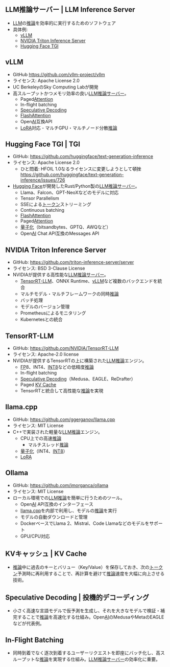 <!-- 記事URL:https://github.com/takata150802/tech_glossary/blob/main/output/ai/llm-inference.md.md# -->

## LLM推論サーバー | LLM Inference Server<a id="TExN5o6o6KuW44K144O844OQ44O8IHwgTExNIEluZmVyZW5jZSBTZXJ2ZXI="></a>

- <a href="https://github.com/takata150802/tech_glossary/blob/main/output/ai/llm.md#5aSn6KaP5qih6KiA6Kqe44Oi44OH44OrfCBMYXJnZSBMYW5ndWFnZSBNb2RlbCB8IExMTQ==">LLM</a>の<a href="https://github.com/takata150802/tech_glossary/blob/main/output/ai/llm.md#5o6o6KuWIHwgSW5mZXJlbmNl">推論</a>を効率的に実行するためのソフトウェア
- 具体例:
  - <a href="https://github.com/takata150802/tech_glossary/blob/main/output/ai/llm-inference.md.md#dkxMTQ==">vLLM</a>
  - <a href="https://github.com/takata150802/tech_glossary/blob/main/output/ai/llm-inference.md.md#TlZJRElBIFRyaXRvbiBJbmZlcmVuY2UgU2VydmVy">NVIDIA Triton Inference Server</a>
  - <a href="https://github.com/takata150802/tech_glossary/blob/main/output/ai/llm-inference.md.md#SHVnZ2luZyBGYWNlIFRHSSB8IFRHSQ==">Hugging Face TGI</a>

## vLLM<a id="dkxMTQ=="></a>

- GitHub https://github.com/vllm-project/vllm
- ライセンス: Apache License 2.0 ​
- UC BerkeleyのSky Computing Labが開発
- 高スループットかつメモリ効率の良い<a href="https://github.com/takata150802/tech_glossary/blob/main/output/ai/llm-inference.md.md#TExN5o6o6KuW44K144O844OQ44O8IHwgTExNIEluZmVyZW5jZSBTZXJ2ZXI=">LLM推論サーバー</a>。
  - Paged<a href="https://github.com/takata150802/tech_glossary/blob/main/output/ai/llm.md#44Ki44OG44Oz44K344On44OzIHwg44Ki44OG44Oz44K344On44Oz5qmf5qeLIHwgQXR0ZW50aW9uIHwgQXR0ZW50aW9uIG1lY2hhbmlzbQ==">Attention</a>
  - In-flight batching
  - <a href="https://github.com/takata150802/tech_glossary/blob/main/output/ai/llm-inference.md.md#U3BlY3VsYXRpdmUgRGVjb2RpbmcgfCDmipXmqZ/nmoTjg4fjgrPjg7zjg4fjgqPjg7PjgrA=">Speculative Decoding</a>
  - <a href="https://github.com/takata150802/tech_glossary/blob/main/output/ai/llm.md#Rmxhc2hBdHRlbnRpb24=">FlashAttention</a>
  - Open<a href="https://github.com/takata150802/tech_glossary/blob/main/output/ai/ai-general.md#5Lq65bel55+l6IO9IHwgQXJ0aWZpY2lhbCBJbnRlbGxpZ2VuY2UgfCBBSQ==">AI</a>互換API
  - <a href="https://github.com/takata150802/tech_glossary/blob/main/output/ai/llm-training.md#TG9SQSB8IExvdy1SYW5rIEFkYXB0YXRpb24=">LoRA</a>対応
    \- マルチGPU・マルチノード分散<a href="https://github.com/takata150802/tech_glossary/blob/main/output/ai/llm.md#5o6o6KuWIHwgSW5mZXJlbmNl">推論</a>

## Hugging Face TGI | TGI<a id="SHVnZ2luZyBGYWNlIFRHSSB8IFRHSQ=="></a>

- GitHub: https://github.com/huggingface/text-generation-inference
- ライセンス: Apache License 2.0
  - ひと悶着: HFOIL 1.0なるライセンスに変更しようとして頓挫 https://github.com/huggingface/text-generation-inference/issues/726
- <a href="https://github.com/takata150802/tech_glossary/blob/main/output/llm-overview.md#SHVnZ2luZyBGYWNl">Hugging Face</a>が開発したRust/Python製の<a href="https://github.com/takata150802/tech_glossary/blob/main/output/ai/llm-inference.md.md#TExN5o6o6KuW44K144O844OQ44O8IHwgTExNIEluZmVyZW5jZSBTZXJ2ZXI=">LLM推論サーバー</a>。
  - Llama、Falcon、GPT-NeoXなどのモデルに対応
  - Tensor Parallelism
  - SSEによる<a href="https://github.com/takata150802/tech_glossary/blob/main/output/ai/nlp.md#44OI44O844Kv44OzIHwgVG9rZW4=">トークン</a>ストリーミング
  - Continuous batching
  - <a href="https://github.com/takata150802/tech_glossary/blob/main/output/ai/llm.md#Rmxhc2hBdHRlbnRpb24=">FlashAttention</a>
  - Paged<a href="https://github.com/takata150802/tech_glossary/blob/main/output/ai/llm.md#44Ki44OG44Oz44K344On44OzIHwg44Ki44OG44Oz44K344On44Oz5qmf5qeLIHwgQXR0ZW50aW9uIHwgQXR0ZW50aW9uIG1lY2hhbmlzbQ==">Attention</a>
  - <a href="https://github.com/takata150802/tech_glossary/blob/main/output/ai/llm-optimization.md#6YeP5a2Q5YyWIHwgUXVhbnRpemF0aW9u">量子化</a>（bitsandbytes、GPTQ、AWQなど）
  - Open<a href="https://github.com/takata150802/tech_glossary/blob/main/output/ai/ai-general.md#5Lq65bel55+l6IO9IHwgQXJ0aWZpY2lhbCBJbnRlbGxpZ2VuY2UgfCBBSQ==">AI</a> Chat API互換のMessages API

## NVIDIA Triton Inference Server<a id="TlZJRElBIFRyaXRvbiBJbmZlcmVuY2UgU2VydmVy"></a>

- GitHub: https://github.com/triton-inference-server/server
- ライセンス: BSD 3-Clause License​
- NVIDIAが提供する高性能な<a href="https://github.com/takata150802/tech_glossary/blob/main/output/ai/llm-inference.md.md#TExN5o6o6KuW44K144O844OQ44O8IHwgTExNIEluZmVyZW5jZSBTZXJ2ZXI=">LLM推論サーバー</a>。
  - <a href="https://github.com/takata150802/tech_glossary/blob/main/output/ai/llm-inference.md.md#VGVuc29yUlQtTExN">TensorRT-LLM</a>、ONNX Runtime、<a href="https://github.com/takata150802/tech_glossary/blob/main/output/ai/llm-inference.md.md#dkxMTQ==">vLLM</a>など複数のバックエンドを統合
  - マルチモデル・マルチフレームワークの同時<a href="https://github.com/takata150802/tech_glossary/blob/main/output/ai/llm.md#5o6o6KuWIHwgSW5mZXJlbmNl">推論</a>
  - バッチ処理
  - モデルのバージョン管理
  - Prometheusによるモニタリング
  - Kubernetesとの統合

## TensorRT-LLM<a id="VGVuc29yUlQtTExN"></a>

- GitHub: https://github.com/NVIDIA/<a href="https://github.com/takata150802/tech_glossary/blob/main/output/ai/llm-inference.md.md#VGVuc29yUlQtTExN">TensorRT-LLM</a>
- ライセンス: Apache-2.0 license
- NVIDIAが提供するTensorRTの上に構築された<a href="https://github.com/takata150802/tech_glossary/blob/main/output/ai/llm.md#5aSn6KaP5qih6KiA6Kqe44Oi44OH44OrfCBMYXJnZSBMYW5ndWFnZSBNb2RlbCB8IExMTQ==">LLM</a><a href="https://github.com/takata150802/tech_glossary/blob/main/output/ai/llm.md#5o6o6KuWIHwgSW5mZXJlbmNl">推論</a>エンジン。
  - <a href="https://github.com/takata150802/tech_glossary/blob/main/output/dl-train_eval.md#5YG96Zm95oCnIHwgRmFsc2UgUG9zaXRpdmUgfCBGUA==">FP</a>8、INT4、<a href="https://github.com/takata150802/tech_glossary/blob/main/output/ai/llm-optimization.md#SU5UOA==">INT8</a>などの低精度<a href="https://github.com/takata150802/tech_glossary/blob/main/output/ai/llm.md#5o6o6KuWIHwgSW5mZXJlbmNl">推論</a>
  - In-flight batching
  - <a href="https://github.com/takata150802/tech_glossary/blob/main/output/ai/llm-inference.md.md#U3BlY3VsYXRpdmUgRGVjb2RpbmcgfCDmipXmqZ/nmoTjg4fjgrPjg7zjg4fjgqPjg7PjgrA=">Speculative Decoding</a>（Medusa、EAGLE、ReDrafter）
  - Paged <a href="https://github.com/takata150802/tech_glossary/blob/main/output/ai/llm-inference.md.md#S1bjgq3jg6Pjg4Pjgrfjg6UgfCBLViBDYWNoZQ==">KV Cache</a>
  - TensorRTと統合して高性能な<a href="https://github.com/takata150802/tech_glossary/blob/main/output/ai/llm.md#5o6o6KuWIHwgSW5mZXJlbmNl">推論</a>を実現

## llama.cpp<a id="bGxhbWEuY3Bw"></a>

- GitHub: https://github.com/ggerganov/<a href="https://github.com/takata150802/tech_glossary/blob/main/output/ai/llm-inference.md.md#bGxhbWEuY3Bw">llama.cpp</a>
- ライセンス: MIT License
- C++で実装された軽量な<a href="https://github.com/takata150802/tech_glossary/blob/main/output/ai/llm.md#5aSn6KaP5qih6KiA6Kqe44Oi44OH44OrfCBMYXJnZSBMYW5ndWFnZSBNb2RlbCB8IExMTQ==">LLM</a><a href="https://github.com/takata150802/tech_glossary/blob/main/output/ai/llm.md#5o6o6KuWIHwgSW5mZXJlbmNl">推論</a>エンジン。
  - CPU上での高速<a href="https://github.com/takata150802/tech_glossary/blob/main/output/ai/llm.md#5o6o6KuWIHwgSW5mZXJlbmNl">推論</a>
    - マルチスレッド<a href="https://github.com/takata150802/tech_glossary/blob/main/output/ai/llm.md#5o6o6KuWIHwgSW5mZXJlbmNl">推論</a>
  - <a href="https://github.com/takata150802/tech_glossary/blob/main/output/ai/llm-optimization.md#6YeP5a2Q5YyWIHwgUXVhbnRpemF0aW9u">量子化</a>（INT4、<a href="https://github.com/takata150802/tech_glossary/blob/main/output/ai/llm-optimization.md#SU5UOA==">INT8</a>）
  - <a href="https://github.com/takata150802/tech_glossary/blob/main/output/ai/llm-training.md#TG9SQSB8IExvdy1SYW5rIEFkYXB0YXRpb24=">LoRA</a>

## Ollama<a id="T2xsYW1h"></a>

- GitHub: https://github.com/jmorganca/ollama
- ライセンス: MIT License​
- ローカル環境での<a href="https://github.com/takata150802/tech_glossary/blob/main/output/ai/llm.md#5aSn6KaP5qih6KiA6Kqe44Oi44OH44OrfCBMYXJnZSBMYW5ndWFnZSBNb2RlbCB8IExMTQ==">LLM</a><a href="https://github.com/takata150802/tech_glossary/blob/main/output/ai/llm.md#5o6o6KuWIHwgSW5mZXJlbmNl">推論</a>を簡単に行うためのツール。
  - Open<a href="https://github.com/takata150802/tech_glossary/blob/main/output/ai/ai-general.md#5Lq65bel55+l6IO9IHwgQXJ0aWZpY2lhbCBJbnRlbGxpZ2VuY2UgfCBBSQ==">AI</a> API互換のインターフェース
  - <a href="https://github.com/takata150802/tech_glossary/blob/main/output/ai/llm-inference.md.md#bGxhbWEuY3Bw">llama.cpp</a>を内部で利用し、モデルの<a href="https://github.com/takata150802/tech_glossary/blob/main/output/ai/llm.md#5o6o6KuWIHwgSW5mZXJlbmNl">推論</a>を実行
  - モデルの自動ダウンロードと管理
  - DockerベースでLlama 2、Mistral、Code Llamaなどのモデルをサポート
  - GPU/CPU対応

## KVキャッシュ | KV Cache<a id="S1bjgq3jg6Pjg4Pjgrfjg6UgfCBLViBDYWNoZQ=="></a>

- <a href="https://github.com/takata150802/tech_glossary/blob/main/output/ai/llm.md#5o6o6KuWIHwgSW5mZXJlbmNl">推論</a>中に過去のキーとバリュー（Key/Value）を保存しておき、次の<a href="https://github.com/takata150802/tech_glossary/blob/main/output/ai/nlp.md#44OI44O844Kv44OzIHwgVG9rZW4=">トークン</a>予測時に再利用することで、再計算を避けて<a href="https://github.com/takata150802/tech_glossary/blob/main/output/ai/llm.md#5o6o6KuWIHwgSW5mZXJlbmNl">推論</a>速度を大幅に向上させる技術。

## Speculative Decoding | 投機的デコーディング<a id="U3BlY3VsYXRpdmUgRGVjb2RpbmcgfCDmipXmqZ/nmoTjg4fjgrPjg7zjg4fjgqPjg7PjgrA="></a>

- 小さく高速な言語モデルで仮予測を生成し、それを大きなモデルで検証・補完することで<a href="https://github.com/takata150802/tech_glossary/blob/main/output/ai/llm.md#5o6o6KuWIHwgSW5mZXJlbmNl">推論</a>を高速化する仕組み。Open<a href="https://github.com/takata150802/tech_glossary/blob/main/output/ai/ai-general.md#5Lq65bel55+l6IO9IHwgQXJ0aWZpY2lhbCBJbnRlbGxpZ2VuY2UgfCBBSQ==">AI</a>のMedusaやMetaのEAGLEなどが代表例。

## In-Flight Batching<a id="SW4tRmxpZ2h0IEJhdGNoaW5n"></a>

- 同時到着でなく逐次到着するユーザーリクエストを即座にバッチ化し、高スループットな<a href="https://github.com/takata150802/tech_glossary/blob/main/output/ai/llm.md#5o6o6KuWIHwgSW5mZXJlbmNl">推論</a>を実現する仕組み。<a href="https://github.com/takata150802/tech_glossary/blob/main/output/ai/llm-inference.md.md#TExN5o6o6KuW44K144O844OQ44O8IHwgTExNIEluZmVyZW5jZSBTZXJ2ZXI=">LLM推論サーバー</a>の効率化に重要。
